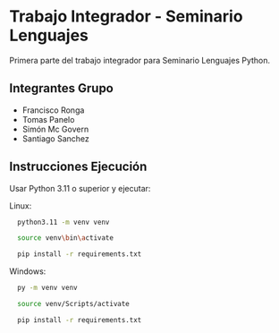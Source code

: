 # Trabajo Integrador - Seminario Lenguajes

Primera parte del trabajo integrador para Seminario Lenguajes Python.


## Integrantes Grupo

- Francisco Ronga
- Tomas Panelo
- Simón Mc Govern
- Santiago Sanchez


## Instrucciones Ejecución

Usar Python 3.11 o superior y ejecutar:

Linux:
```bash
  python3.11 -m venv venv

  source venv\bin\activate

  pip install -r requirements.txt
```
Windows:
```bash
  py -m venv venv

  source venv/Scripts/activate

  pip install -r requirements.txt
```
